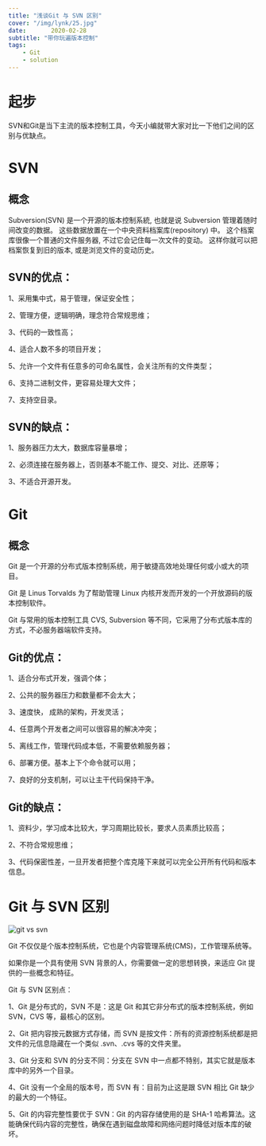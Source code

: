 ```yaml
---
title: "浅谈Git 与 SVN 区别"
cover: "/img/lynk/25.jpg"
date:       2020-02-28
subtitle: "带你玩遍版本控制"
tags:
	- Git
	- solution
---
```









# 起步
SVN和Git是当下主流的版本控制工具，今天小编就带大家对比一下他们之间的区别与优缺点。
# SVN
## 概念
Subversion(SVN) 是一个开源的版本控制系統, 也就是说 Subversion 管理着随时间改变的数据。 这些数据放置在一个中央资料档案库(repository) 中。 这个档案库很像一个普通的文件服务器, 不过它会记住每一次文件的变动。 这样你就可以把档案恢复到旧的版本, 或是浏览文件的变动历史。

## SVN的优点：

1、采用集中式，易于管理，保证安全性；

2、管理方便，逻辑明确，理念符合常规思维；

3、代码的一致性高；

4、适合人数不多的项目开发；

5、允许一个文件有任意多的可命名属性，会关注所有的文件类型；

6、支持二进制文件，更容易处理大文件；

7、支持空目录。



## SVN的缺点：

1、服务器压力太大，数据库容量暴增；

2、必须连接在服务器上，否则基本不能工作、提交、对比、还原等；

3、不适合开源开发。


    

# Git
## 概念
Git 是一个开源的分布式版本控制系统，用于敏捷高效地处理任何或小或大的项目。

Git 是 Linus Torvalds 为了帮助管理 Linux 内核开发而开发的一个开放源码的版本控制软件。

Git 与常用的版本控制工具 CVS, Subversion 等不同，它采用了分布式版本库的方式，不必服务器端软件支持。
## Git的优点：

1、适合分布式开发，强调个体；

2、公共的服务器压力和数量都不会太大；

3、速度快， 成熟的架构，开发灵活；

4、任意两个开发者之间可以很容易的解决冲突；

5、离线工作，管理代码成本低，不需要依赖服务器；

6、部署方便。基本上下个命令就可以用；

7、良好的分支机制，可以让主干代码保持干净。



## Git的缺点：

1、资料少，学习成本比较大，学习周期比较长，要求人员素质比较高；

2、不符合常规思维；

3、代码保密性差，一旦开发者把整个库克隆下来就可以完全公开所有代码和版本信息。

# Git 与 SVN 区别

![git
 vs
  svn
  ](https://www.runoob.com/wp-content/uploads/2015/02/0D32F290-80B0-4EA4-9836-CA58E22569B3.jpg)

Git 不仅仅是个版本控制系统，它也是个内容管理系统(CMS)，工作管理系统等。

如果你是一个具有使用 SVN 背景的人，你需要做一定的思想转换，来适应 Git 提供的一些概念和特征。

Git 与 SVN 区别点：

1、Git 是分布式的，SVN 不是：这是 Git 和其它非分布式的版本控制系统，例如 SVN，CVS 等，最核心的区别。

2、Git 把内容按元数据方式存储，而 SVN 是按文件：所有的资源控制系统都是把文件的元信息隐藏在一个类似 .svn、.cvs 等的文件夹里。

3、Git 分支和 SVN 的分支不同：分支在 SVN 中一点都不特别，其实它就是版本库中的另外一个目录。

4、Git 没有一个全局的版本号，而 SVN 有：目前为止这是跟 SVN 相比 Git 缺少的最大的一个特征。

5、Git 的内容完整性要优于 SVN：Git 的内容存储使用的是 SHA-1 哈希算法。这能确保代码内容的完整性，确保在遇到磁盘故障和网络问题时降低对版本库的破坏。